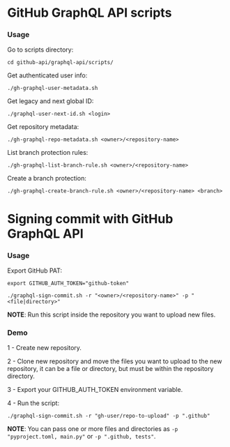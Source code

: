 # GitHub GraphQL API scripts

### Usage

Go to scripts directory:
```shell
cd github-api/graphql-api/scripts/
```

Get authenticated user info:
```shell
./gh-graphql-user-metadata.sh
```

Get legacy and next global ID:
```shell
./graphql-user-next-id.sh <login>
```

Get repository metadata:
```shell
./gh-graphql-repo-metadata.sh <owner>/<repository-name>
```

List branch protection rules:
```shell
./gh-graphql-list-branch-rule.sh <owner>/<repository-name>
```

Create a branch protection:
```shell
./gh-graphql-create-branch-rule.sh <owner>/<repository-name> <branch>
```

# Signing commit with GitHub GraphQL API

### Usage

Export GitHub PAT:
```shell
export GITHUB_AUTH_TOKEN="github-token"
```

```shell
./graphql-sign-commit.sh -r "<owner>/<repository-name>" -p "<file|directory>"
```
**NOTE**: Run this script inside the repository you want to upload new files.

### Demo

1 - Create new repository.

2 - Clone new repository and move the files you want to upload to the new repository, it can be a file or directory, but must be within the repository directory.

3 - Export your GITHUB_AUTH_TOKEN environment variable.

4 - Run the script:
```shell
./graphql-sign-commit.sh -r "gh-user/repo-to-upload" -p ".github"
```

**NOTE**: You can pass one or more files and directories as `-p "pyproject.toml, main.py"` or `-p ".github, tests"`.
